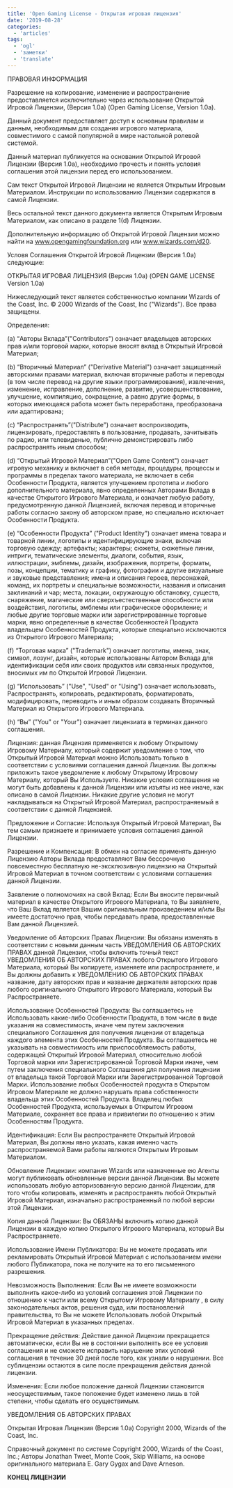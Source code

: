 ```yaml
---
title: 'Open Gaming License - Открытая игровая лицензия'
date: '2019-08-28'
categories:
  - 'articles'
tags:
  - 'ogl'
  - 'заметки'
  - 'translate'
---
```


ПРАВОВАЯ ИНФОРМАЦИЯ

Разрешение на копирование, изменение и распространение предоставляется исключительно через использование Открытой Игровой Лицензии, (Версия 1.0а) (Open Gaming License, Version 1.0a).

Данный документ предоставляет доступ к основным правилам и данным, необходимым для создания игрового материала, совместимого с самой популярной в мире настольной ролевой системой.

Данный материал публикуется на основании Открытой Игровой Лицензии (Версия 1.0а), необходимо прочесть и понять условия соглашения этой лицензии перед его использованием.

Сам текст Открытой Игровой Лицензии не является Открытым Игровым Материалом. Инструкции по использованию Лицензии содержатся в самой Лицензии.

Весь остальной текст данного документа является Открытым Игровым Материалом, как описано в разделе 1(d) Лицензии.

Дополнительную информацию об Открытой Игровой Лицензии можно найти на www.opengamingfoundation.org или www.wizards.com/d20.

Условя Соглашения Открытой Игровой Лицензии (Версия 1.0a) следующие:

ОТКРЫТАЯ ИГРОВАЯ ЛИЦЕНЗИЯ (Версия 1.0a) (OPEN GAME LICENSE Version 1.0a)

Нижеследующий текст является собственностью компании Wizards of the Coast, Inc. © 2000 Wizards of the Coast, Inc ("Wizards"). Все права защищены.

Определения:

(a) “Авторы Вклада”("Contributors") означает владельцев авторских прав и/или торговой марки, которые вносят вклад в Открытый Игровой Материал;

(b) “Вторичный Материал” ("Derivative Material") означает защищенный авторскими правами материал, включая вторичные работы и переводы (в том числе перевод на другие языки программирования), извлечения, изменение, исправление, дополнение, развитие, усовершенствование, улучшение, компиляцию, сокращение, а равно другие формы, в которых имеющаяся работа может быть переработана, преобразована или адаптирована;

(c) “Распространять”("Distribute") означает воспроизводить, лицензировать, предоставлять в пользование, продавать, зачитывать по радио, или телевиденью, публично демонстрировать либо распространять иным способом;

(d) “Открытый Игровой Материал”("Open Game Content") означает игровую механику и включает в себя методы, процедуры, процессы и программы в пределах такого материала, не включает в себя Особенности Продукта, является улучшением прототипа и любого дополнительного материала, явно определенных Авторами Вклада в качестве Открытого Игрового Материала, и означает любую работу, предусмотренную данной Лицензией, включая перевод и вторичные работы согласно закону об авторском праве, но специально исключает Особенности Продукта.

(e) “Особенности Продукта” ("Product Identity") означает имена товара и товарной линии, логотипы и идентифицирующие знаки, включая торговую одежду; артефакты; характеры; сюжеты, сюжетные линии, интриги, тематические элементы, диалоги, события, язык, иллюстрации, эмблемы, дизайн, изображения, портреты, форматы, позы, концепции, тематику и графику, фотографии и другие визуальные и звуковые представления; имена и описания героев, персонажей, команд, их портреты и специальные возможности, названия и описания заклинаний и чар; места, локации, окружающую обстановку, существ, снаряжение, магические или сверхъестественные способности или воздействия, логотипы, эмблемы или графическое оформление; и любые другие торговые марки или зарегистрированные торговые марки, явно определенные в качестве Особенностей Продукта владельцем Особенностей Продукта, которые специально исключаются из Открытого Игрового Материала;

(f) “Торговая марка” ("Trademark") означает логотипы, имена, знак, символ, лозунг, дизайн, которые использованы Автором Вклада для идентификации себя или своих продуктов или связанных продуктов, вносимых им по Открытой Игровой Лицензии.

(g) “Использовать” ("Use", "Used" or "Using") означает использовать, Распространять, копировать, редактировать, форматировать, модифицировать, переводить и иным образом создавать Вторичный Материал из Открытого Игрового Материала.

(h) “Вы” ("You" or "Your") означает лицензиата в терминах данного соглашения.

Лицензия: данная Лицензия применяется к любому Открытому Игровому Материалу, который содержит уведомление о том, что Открытый Игровой Материал можно Использовать только в соответствии с условиями соглашения данной Лицензии. Вы должны приложить такое уведомление к любому Открытому Игровому Материалу, который Вы Используете. Никакие условия соглашения не могут быть добавлены к данной Лицензии или изъяты из нее иначе, как описано в самой Лицензии. Никакие другие условия не могут накладываться на Открытый Игровой Материал, распространяемый в соответствии с данной Лицензией.

Предложение и Согласие: Используя Открытый Игровой Материал, Вы тем самым признаете и принимаете условия соглашения данной Лицензии.

Разрешение и Компенсация: В обмен на согласие применять данную Лицензию Авторы Вклада предоставляют Вам бессрочную повсеместную бесплатную не-эксклюзивную лицензию на Открытый Игровой Материал в точном соответствии с условиями соглашения данной Лицензии.

Заявление о полномочиях на свой Вклад: Если Вы вносите первичный материал в качестве Открытого Игрового Материала, то Вы заявляете, что Ваш Вклад является Вашим оригинальным произведением и/или Вы имеете достаточно прав, чтобы передавать права, предоставленные Вам данной Лицензией.

Уведомление об Авторских Правах Лицензии: Вы обязаны изменять в соответствии с новыми данным часть УВЕДОМЛЕНИЯ ОБ АВТОРСКИХ ПРАВАХ данной Лицензии, чтобы включить точный текст УВЕДОМЛЕНИЯ ОБ АВТОРСКИХ ПРАВАХ любого Открытого Игрового Материала, который Вы копируете, изменяете или распространяете, и Вы должны добавить к УВЕДОМЛЕНИЮ ОБ АВТОРСКИХ ПРАВАХ название, дату авторских прав и название держателя авторских прав любого оригинального Открытого Игрового Материала, который Вы Распространяете.

Использование Особенностей Продукта: Вы соглашаетесь не Использовать какие-либо Особенности Продукта, в том числе в виде указания на совместимость, иначе чем путем заключения специального Соглашения для получения лицензии от владельца каждого элемента этих Особенностей Продукта. Вы соглашаетесь не указывать на совместимость или приспособляемость работы, содержащей Открытый Игровой Материал, относительно любой Торговой марки или Зарегистрированной Торговой Марки иначе, чем путем заключения специального Соглашения для получения лицензии от владельца такой Торговой Марки или Зарегистрированной Торговой Марки. Использование любых Особенностей продукта в Открытом Игровом Материале не должно нарушать права собственности владельца этих Особенностей Продукта. Владелец любых Особенностей Продукта, используемых в Открытом Игровом Материале, сохраняет все права и привилегии по отношению к этим Особенностям Продукта.

Идентификация: Если Вы распространяете Открытый Игровой Материал, Вы должны явно указать, какая именно часть распространяемой Вами работы являются Открытым Игровым Материалом.

Обновление Лицензии: компания Wizards или назначенные ею Агенты могут публиковать обновленные версии данной Лицензии. Вы можете использовать любую авторизованную версию данной Лицензии, для того чтобы копировать, изменять и распространять любой Открытый Игровой Материал, изначально распространенный по любой версии этой Лицензии.

Копия данной Лицензии: Вы ОБЯЗАНЫ включить копию данной Лицензии в каждую копию Открытого Игрового Материала, который Вы Распространяете.

Использование Имени Публикатора: Вы не можете продавать или рекламировать Открытый Игровой Материал с использованием имени любого Публикатора, пока не получите на то его письменного разрешения.

Невозможность Выполнения: Если Вы не имеете возможности выполнить какое-либо из условий соглашения этой Лицензии по отношению к части или всему Открытому Игровому Материалу , в силу законодательных актов, решения суда, или постановлений правительства, то Вы не можете Использовать любой Открытый Игровой Материал в указанных пределах.

Прекращение действия: Действие данной Лицензии прекращается автоматически, если Вы не в состоянии выполнять все ее условия соглашения и не сможете исправить нарушение этих условий соглашения в течение 30 дней после того, как узнали о нарушении. Все сублицензии остаются в силе после прекращения действия данной лицензии.

Изменения: Если любое положение данной Лицензии становится неосуществимым, такое положение будет изменено лишь в той степени, чтобы сделать его осуществимым.

УВЕДОМЛЕНИЯ ОБ АВТОРСКИХ ПРАВАХ

Открытая Игровая Лицензия (Версия 1.0a) Copyright 2000, Wizards of the Coast, Inc.

Справочный документ по системе Copyright 2000, Wizards of the Coast, Inc.; Авторы Jonathan Tweet, Monte Cook, Skip Williams, на основе оригинального материала E. Gary Gygax and Dave Arneson.

**КОНЕЦ ЛИЦЕНЗИИ**
